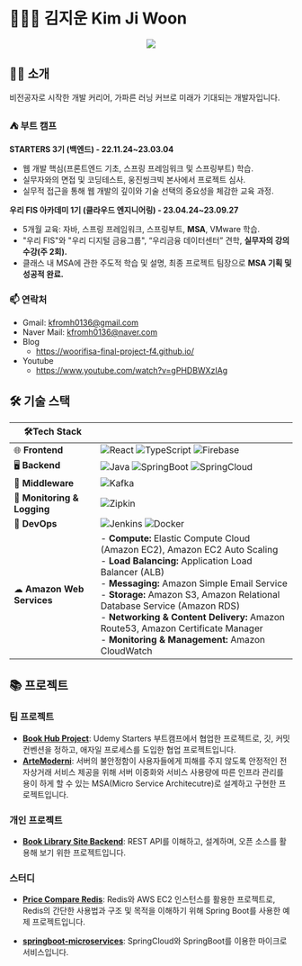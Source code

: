 # 🧑🏻‍🚀 김지운 Kim Ji Woon

<p align="center">

<a href="https://github.com/Jimoou">
    <img src="https://github-stats-alpha.vercel.app/api?username=Jimoou&cc=fff&tc=000000&ic=000000&bc=ffffff">
</a>

</p>

## 👨‍💻 소개

비전공자로 시작한 개발 커리어, 가파른 러닝 커브로 미래가 기대되는 개발자입니다.

### ⛺️ 부트 캠프

**STARTERS 3기 (백엔드) - 22.11.24~23.03.04**

- 웹 개발 핵심(프론트엔드 기초, 스프링 프레임워크 및 스프링부트) 학습.
- 실무자와의 면접 및 코딩테스트, 웅진씽크빅 본사에서 프로젝트 심사.
- 실무적 접근을 통해 웹 개발의 깊이와 기술 선택의 중요성을 체감한 교육 과정.

**우리 FIS 아카데미 1기 (클라우드 엔지니어링) - 23.04.24~23.09.27**

- 5개월 교육: 자바, 스프링 프레임워크, 스프링부트, **MSA**, VMware 학습.
- "우리 FIS"와 "우리 디지털 금융그룹", “우리금융 데이터센터” 견학, **실무자의 강의 수강(주 2회).**
- 클래스 내 MSA에 관한 주도적 학습 및 설명, 최종 프로젝트 팀장으로 **MSA 기획 및 성공적 완료.**

### 📫 연락처

- Gmail: [kfromh0136@gmail.com](mailto:kfromh0136@gmail.com)
- Naver Mail: [kfromh0136@naver.com](mailto:kfromh0136@naver.com)
- Blog
  - https://woorifisa-final-project-f4.github.io/
- Youtube
  - https://www.youtube.com/watch?v=gPHDBWXzIAg

## 🛠 기술 스택

| 🛠Tech Stack                 |                                                                                                                                                                                                                                                                                                                                                                                                            |
| --------------------------- | ---------------------------------------------------------------------------------------------------------------------------------------------------------------------------------------------------------------------------------------------------------------------------------------------------------------------------------------------------------------------------------------------------------- |
| 🌐 **Frontend**             | ![React](https://img.shields.io/badge/-React-61DAFB?logo=react&logoColor=white) ![TypeScript](https://img.shields.io/badge/-TypeScript-3178C6?logo=typescript&logoColor=white) ![Firebase](https://img.shields.io/badge/-Firebase-FFCA28?logo=firebase&logoColor=white)                                                                                                                                    |
| 🖥 **Backend**               | ![Java](https://img.shields.io/badge/-Java-007396?logo=Java&logoColor=white) ![SpringBoot](https://img.shields.io/badge/-Springboot-6DB33F?logo=Springboot&logoColor=white) ![SpringCloud](https://img.shields.io/badge/-SpringCloud-6DB33F)                                                                                                                                                               |
| 🔄 **Middleware**           | ![Kafka](https://img.shields.io/badge/-Confluent%20Kafka-231F20?logo=apache-kafka&logoColor=white)                                                                                                                                                                                                                                                                                                         |
| 🎥 **Monitoring & Logging** | ![Zipkin](https://img.shields.io/badge/-Zipkin-231F20)                                                                                                                                                                                                                                                                                                                                                     |
| 🚀 **DevOps**               | ![Jenkins](https://img.shields.io/badge/-Jenkins-D24939?logo=jenkins&logoColor=white) ![Docker](https://img.shields.io/badge/-Docker-2496ED?logo=docker&logoColor=white)                                                                                                                                                                                                                                   |
| ☁ **Amazon Web Services**   | - **Compute:** Elastic Compute Cloud (Amazon EC2), Amazon EC2 Auto Scaling<br>- **Load Balancing:** Application Load Balancer (ALB)<br>- **Messaging:** Amazon Simple Email Service<br> - **Storage:** Amazon S3, Amazon Relational Database Service (Amazon RDS)<br> - **Networking & Content Delivery:** Amazon Route53, Amazon Certificate Manager<br> - **Monitoring & Management:** Amazon CloudWatch |

## 📚 프로젝트

### 팀 프로젝트

- **[Book Hub Project](https://github.com/udemy-final-team2/Book-Hub-Project)**: Udemy Starters 부트캠프에서 협업한 프로젝트로, 깃, 커밋 컨벤션을 정하고, 애자일 프로세스를 도입한 협업 프로젝트입니다.
- **[ArteModerni](https://github.com/wooriFisa-Final-Project-F4)**: 서버의 불안정함이 사용자들에게 피해를 주지 않도록 안정적인 전자상거래 서비스 제공을 위해 서버 이중화와 서비스 사용량에 따른 인프라 관리를 용이 하게 할 수 있는 MSA(Micro Service Architecutre)로 설계하고 구현한 프로젝트입니다.

### 개인 프로젝트

- **[Book Library Site Backend](https://github.com/Jimoou/BookLibrarySite-Backend)**: REST API를 이해하고, 설계하며, 오픈 소스를 활용해 보기 위한 프로젝트입니다.

### 스터디

- **[Price Compare Redis](https://github.com/Jimoou/price-compare-redis)**: Redis와 AWS EC2 인스턴스를 활용한 프로젝트로, Redis의 간단한 사용법과 구조 및 목적을 이해하기 위해 Spring Boot를 사용한 예제 프로젝트입니다.

- **[springboot-microservices](https://github.com/Jimoou/springboot-microservices)**: SpringCloud와 SpringBoot를 이용한 마이크로 서비스입니다.
